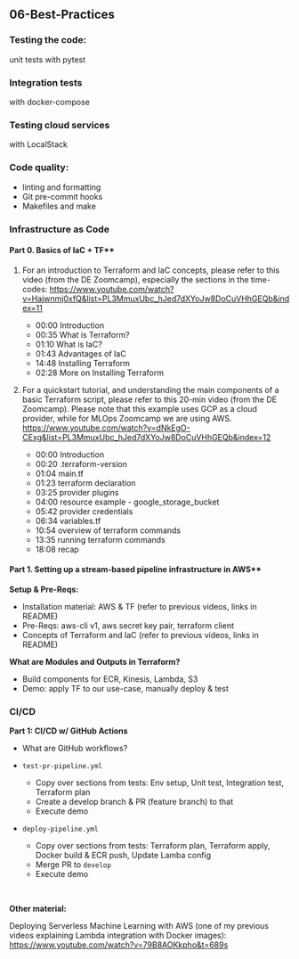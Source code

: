 ## 06-Best-Practices

### Testing the code:
unit tests with pytest

### Integration tests
with docker-compose

### Testing cloud services
with LocalStack

### Code quality:
- linting and formatting
- Git pre-commit hooks
- Makefiles and make

### Infrastructure as Code

#### Part 0. Basics of IaC + TF**

1. For an introduction to Terraform and IaC concepts, please refer to this video (from the DE Zoomcamp), especially the sections in the time-codes:
    https://www.youtube.com/watch?v=Hajwnmj0xfQ&list=PL3MmuxUbc_hJed7dXYoJw8DoCuVHhGEQb&index=11
    
    * 00:00 Introduction
    * 00:35 What is Terraform?
    * 01:10 What is IaC?
    * 01:43 Advantages of IaC
    * 14:48 Installing Terraform
    * 02:28 More on Installing Terraform

2. For a quickstart tutorial, and understanding the main components of a basic Terraform script, please refer to this 20-min video (from the DE Zoomcamp). Please note that this example uses GCP as a cloud provider, while for MLOps Zoomcamp we are using AWS.
    https://www.youtube.com/watch?v=dNkEgO-CExg&list=PL3MmuxUbc_hJed7dXYoJw8DoCuVHhGEQb&index=12
    
    * 00:00 Introduction
    * 00:20 .terraform-version
    * 01:04 main.tf
    * 01:23 terraform declaration
    * 03:25 provider plugins
    * 04:00 resource example - google_storage_bucket
    * 05:42 provider credentials
    * 06:34 variables.tf
    * 10:54 overview of terraform commands
    * 13:35 running terraform commands
    * 18:08 recap

#### Part 1. Setting up a stream-based pipeline infrastructure in AWS**

**Setup & Pre-Reqs:**
* Installation material: AWS & TF (refer to previous videos, links in README)
* Pre-Reqs: aws-cli v1, aws secret key pair, terraform client
* Concepts of Terraform and IaC (refer to previous videos, links in README)

**What are Modules and Outputs in Terraform?**
* Build components for ECR, Kinesis, Lambda, S3
* Demo: apply TF to our use-case, manually deploy & test


### CI/CD

**Part 1: CI/CD w/ GitHub Actions**
* What are GitHub workflows?
* `test-pr-pipeline.yml`
    * Copy over sections from tests: Env setup, Unit test, Integration test, Terraform plan
    * Create a develop branch & PR (feature branch) to that
    * Execute demo

* `deploy-pipeline.yml`
    * Copy over sections from tests: Terraform plan, Terraform apply, Docker build & ECR push, Update Lamba config
    * Merge PR to `develop`
    * Execute demo
    
<br>

**Other material:**

Deploying Serverless Machine Learning with AWS (one of my previous videos explaining Lambda integration with Docker images): https://www.youtube.com/watch?v=79B8AOKkpho&t=689s 
